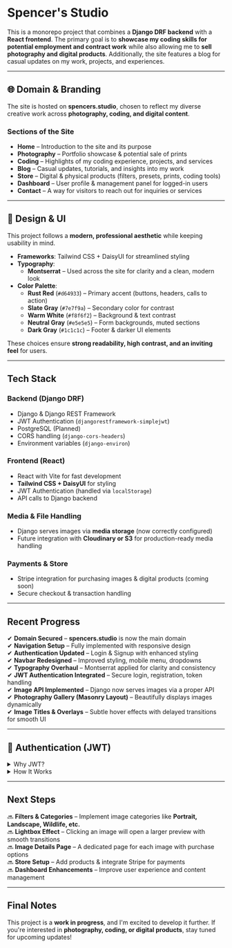# Spencer's Studio

This is a monorepo project that combines a **Django DRF backend** with a **React frontend**. The primary goal is to **showcase my coding skills for potential employment and contract work** while also allowing me to **sell photography and digital products**. Additionally, the site features a blog for casual updates on my work, projects, and experiences.

---

## 🌐 **Domain & Branding**
The site is hosted on **spencers.studio**, chosen to reflect my diverse creative work across **photography, coding, and digital content**.

### **Sections of the Site**
- **Home** – Introduction to the site and its purpose
- **Photography** – Portfolio showcase & potential sale of prints
- **Coding** – Highlights of my coding experience, projects, and services
- **Blog** – Casual updates, tutorials, and insights into my work
- **Store** – Digital & physical products (filters, presets, prints, coding tools)
- **Dashboard** – User profile & management panel for logged-in users
- **Contact** – A way for visitors to reach out for inquiries or services

---

## 🎨 **Design & UI**
This project follows a **modern, professional aesthetic** while keeping usability in mind.

- **Frameworks**: Tailwind CSS + DaisyUI for streamlined styling
- **Typography**:  
  - **Montserrat** – Used across the site for clarity and a clean, modern look
- **Color Palette**:
  - **Rust Red** (`#d64933`) – Primary accent (buttons, headers, calls to action)
  - **Slate Gray** (`#7e7f9a`) – Secondary color for contrast
  - **Warm White** (`#f8f6f2`) – Background & text contrast
  - **Neutral Gray** (`#e5e5e5`) – Form backgrounds, muted sections
  - **Dark Gray** (`#1c1c1c`) – Footer & darker UI elements

These choices ensure **strong readability, high contrast, and an inviting feel** for users.

---

## **Tech Stack**
### **Backend (Django DRF)**
- Django & Django REST Framework
- JWT Authentication (`djangorestframework-simplejwt`)
- PostgreSQL (Planned)
- CORS handling (`django-cors-headers`)
- Environment variables (`django-environ`)

### **Frontend (React)**
- React with Vite for fast development
- **Tailwind CSS + DaisyUI** for styling
- JWT Authentication (handled via `localStorage`)
- API calls to Django backend

### **Media & File Handling**
- Django serves images via **media storage** (now correctly configured)
- Future integration with **Cloudinary or S3** for production-ready media handling

### **Payments & Store**
- Stripe integration for purchasing images & digital products (coming soon)
- Secure checkout & transaction handling

---

## **Recent Progress**
✔ **Domain Secured** – **spencers.studio** is now the main domain  
✔ **Navigation Setup** – Fully implemented with responsive design  
✔ **Authentication Updated** – Login & Signup with enhanced styling  
✔ **Navbar Redesigned** – Improved styling, mobile menu, dropdowns  
✔ **Typography Overhaul** – Montserrat applied for clarity and consistency  
✔ **JWT Authentication Integrated** – Secure login, registration, token handling  
✔ **Image API Implemented** – Django now serves images via a proper API  
✔ **Photography Gallery (Masonry Layout)** – Beautifully displays images dynamically  
✔ **Image Titles & Overlays** – Subtle hover effects with delayed transitions for smooth UI  

---

## 🔐 **Authentication (JWT)**
<details>
  <summary>Why JWT?</summary>

- Works well with React (tokens stored in localStorage)
- Scalable for API use (mobile apps, third-party clients)
- No reliance on Django’s built-in session handling
- Refresh tokens allow extended sessions without re-login
</details>

<details>
  <summary>How It Works</summary>

1. User logs in → Receives **access token** + **refresh token**  
2. Access token is stored in `localStorage` and used for authentication  
3. If the token expires, the frontend requests a new one using the refresh token  
4. Protected routes (e.g., **Dashboard**) require authentication  
</details>

---

## **Next Steps**
🔜 **Filters & Categories** – Implement image categories like **Portrait, Landscape, Wildlife, etc.**  
🔜 **Lightbox Effect** – Clicking an image will open a larger preview with smooth transitions  
🔜 **Image Details Page** – A dedicated page for each image with purchase options  
🔜 **Store Setup** – Add products & integrate Stripe for payments  
🔜 **Dashboard Enhancements** – Improve user experience and content management  

---

## **Final Notes**
This project is a **work in progress**, and I'm excited to develop it further. If you're interested in **photography, coding, or digital products**, stay tuned for upcoming updates!
